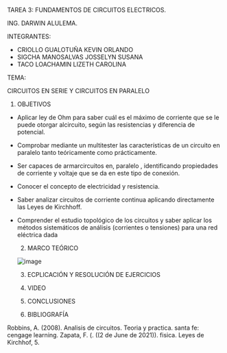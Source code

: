 TAREA 3: FUNDAMENTOS DE CIRCUITOS ELECTRICOS.

ING. DARWIN ALULEMA.

INTEGRANTES:

  - CRIOLLO GUALOTUÑA KEVIN ORLANDO
  - SIGCHA MANOSALVAS JOSSELYN SUSANA
  - TACO LOACHAMIN LIZETH CAROLINA

TEMA:

CIRCUITOS EN SERIE Y CIRCUITOS EN PARALELO

  1. OBJETIVOS
  
* Aplicar ley de Ohm para saber cuál es el máximo de corriente que se le puede otorgar alcircuito, según las resistencias y diferencia de potencial. 


* Comprobar mediante un multitester las características de un circuito en paralelo tanto teóricamente como prácticamente.

* Ser capaces de armarcircuitos en, paralelo , identificando propiedades de corriente y voltaje que se da en este tipo de conexión.


* Conocer el concepto de electricidad y resistencia.

* Saber analizar circuitos de corriente continua aplicando directamente las Leyes de Kirchhoff.


* Comprender el estudio topológico de los circuitos y saber aplicar los métodos sistemáticos de análisis (corrientes o tensiones) para una red eléctrica dada

  
  2. MARCO TEÓRICO
  
  ![image](https://user-images.githubusercontent.com/85263529/122511517-ff64b480-cfcc-11eb-8107-dbc53d99c668.png)

  
  3. ECPLICACIÓN Y RESOLUCIÓN DE EJERCICIOS
  
  4. VIDEO
  
  5. CONCLUSIONES
  
  6. BIBLIOGRAFÍA
 
 Robbins, A. (2008). Analisis de circuitos. Teoria y practica. santa fe: cengage learning. Zapata, F. (. ((2 de June de 2021)). fisica. Leyes de Kirchhof, 5. 
